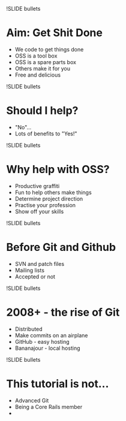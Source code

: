 !SLIDE bullets
# Aim: Get Shit Done #

* We code to get things done
* OSS is a tool box
* OSS is a spare parts box
* Others make it for you
* Free and delicious

!SLIDE bullets
# Should I help? #

* "No"... 
* Lots of benefits to "Yes!"

!SLIDE bullets
# Why help with OSS? #

* Productive graffiti
* Fun to help others make things
* Determine project direction
* Practise your profession
* Show off your skills

!SLIDE bullets
# Before Git and Github #

* SVN and patch files
* Mailing lists
* Accepted or not

!SLIDE bullets
# 2008+ - the rise of Git #

* Distributed
* Make commits on an airplane
* GitHub - easy hosting
* Bananajour - local hosting

!SLIDE bullets
# This tutorial is not... #

* Advanced Git
* Being a Core Rails member
* 
